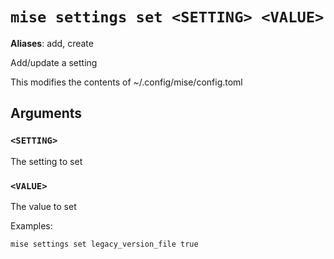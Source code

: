 # `mise settings set <SETTING> <VALUE>`

**Aliases**: add, create

Add/update a setting

This modifies the contents of ~/.config/mise/config.toml

## Arguments

### `<SETTING>`

The setting to set

### `<VALUE>`

The value to set

Examples:

    mise settings set legacy_version_file true
